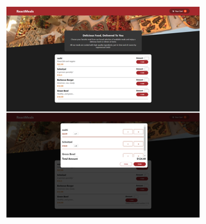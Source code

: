 ![GitHub Logo](https://github.com/sepidehnil/Food-Order-App/blob/main/src/assets/Screenshot%202023-10-31%20131818.png)
![GitHub Logo](https://github.com/sepidehnil/Food-Order-App/blob/main/src/assets/Screenshot%202023-10-31%20131918.png)



 
 
